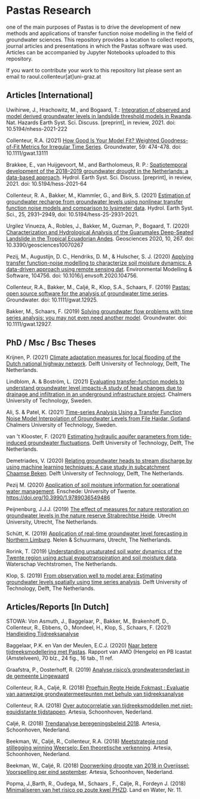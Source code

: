 # Pastas Research
one of the main purposes of Pastas is to drive the development of new methods and applications of transfer function noise modelling in the field of groundwater sciences. This repository provides a location to collect reports, journal articles and presentations in which the Pastas software was used. Articles can be accompanied by Jupyter Notebooks uploaded to this repository. 

If you want to contribute your work to this repository list please sent an email to raoul.collenteur[at]uni-graz.at

Articles [International]
------------------------
Uwihirwe, J., Hrachowitz, M., and Bogaard, T.: [Integration of observed and model derived groundwater levels in landslide threshold models in Rwanda](https://nhess.copernicus.org/preprints/nhess-2021-222/). Nat. Hazards Earth Syst. Sci. Discuss. [preprint], in review, 2021. doi: 10.5194/nhess-2021-222

Collenteur, R.A. (2021) [How Good Is Your Model Fit? Weighted Goodness-of-Fit Metrics for Irregular Time Series](https://ngwa.onlinelibrary.wiley.com/doi/epdf/10.1111/gwat.13111). Groundwater, 59: 474-478. doi: 10.1111/gwat.13111

Brakkee, E., van Huijgevoort, M., and Bartholomeus, R. P.: [Spatiotemporal development of the 2018–2019 groundwater drought in the Netherlands: a data-based approach](https://hess.copernicus.org/preprints/hess-2021-64/). Hydrol. Earth Syst. Sci. Discuss. [preprint], in review, 2021. doi: 10.5194/hess-2021-64

Collenteur, R. A., Bakker, M., Klammler, G., and Birk, S. (2021) [Estimation of groundwater recharge from groundwater levels using nonlinear transfer function noise models and comparison to lysimeter data](https://hess.copernicus.org/articles/25/2931/2021/). Hydrol. Earth Syst. Sci., 25, 2931–2949, doi: 10.5194/hess-25-2931-2021.

Urgilez Vinueza, A., Robles, J., Bakker, M., Guzman, P., Bogaard, T. (2020) [Characterization and Hydrological Analysis of the Guarumales Deep-Seated Landslide in the Tropical Ecuadorian Andes](https://www.mdpi.com/2076-3263/10/7/267). Geosciences 2020, 10, 267. doi: 10.3390/geosciences10070267

Pezij, M., Augustijn, D. C., Hendriks, D. M., & Hulscher, S. J. (2020) [Applying transfer function-noise modelling to characterize soil moisture dynamics: A data-driven approach using remote sensing dat](https://www.sciencedirect.com/science/article/pii/S1364815220300876#fig1). Environmental Modelling & Software, 104756. doi: 10.1016/j.envsoft.2020.104756.

Collenteur, R.A., Bakker, M., Caljé, R., Klop, S.A., Schaars, F. (2019) [Pastas: open source software for the analysis of groundwater time series](https://ngwa.onlinelibrary.wiley.com/doi/abs/10.1111/gwat.12925). Groundwater. doi: 10.1111/gwat.12925.

Bakker, M., Schaars, F. (2019) [Solving groundwater flow problems with time series analysis: you may not even need another model](https://ngwa.onlinelibrary.wiley.com/doi/abs/10.1111/gwat.12927). Groundwater. doi: 10.1111/gwat.12927.

PhD / Msc / Bsc Theses
--------------
Krijnen, P. (2021) [Climate adaptation measures for local flooding of the Dutch national highway network](https://repository.tudelft.nl/islandora/object/uuid:541f8bb1-d35e-4291-ba81-c8a834826f28). Delft University of Technology, Delft, The Netherlands.

Lindblom, A. & Boström, L. (2021) [Evaluating transfer-function models to understand groundwater level impacts-A study of head changes due to drainage and infiltration in an underground infrastructure project](https://hdl.handle.net/20.500.12380/302874). Chalmers University of Technology, Sweden.

Ali, S. & Patel, K. (2021) [Time-series Analysis Using a Transfer Function Noise Model Interpolation of Groundwater Levels from File Hajdar, Gotland](https://hdl.handle.net/20.500.12380/302911). Chalmers University of Technology, Sweden.

van 't Klooster, F. (2021) [Estimating hydraulic aquifer parameters from tide-induced groundwater fluctuations](http://resolver.tudelft.nl/uuid:1a46b29d-7264-4248-bec6-a50156ef3f82). Delft University of Technology, Delft, The Netherlands.

Demetriades, V. (2020) [Relating groundwater heads to stream discharge by using machine learning techniques: A case study in subcatchment Chaamse Beken](http://resolver.tudelft.nl/uuid:d0847ad1-2ba5-49ca-80a9-7b5ca07bf0cd). Delft University of Technology, Delft, The Netherlands.

Pezij M. (2020) [Application of soil moisture information for operational water management](https://ris.utwente.nl/ws/portalfiles/portal/167919982/Pezij_dissertation_final.pdf). Enschede: University of Twente. https://doi.org/10.3990/1.9789036549486

Peijnenburg, J.J.J. (2019) [The effect of measures for nature restoration on groundwater levels in the nature reserve Strabrechtse Heide](https://dspace.library.uu.nl/handle/1874/393820). Utrecht University, Utrecht, The Netherlands.

Schütt, K. (2019) [Application of real-time groundwater level forecasting in Northern Limburg](https://github.com/nens/pastas-realtime/blob/master/Documentation/Pastas_realtime_toepassing_Noord_Limburg.pdf). Nelen & Schuurmans, Utrecht, The Netherlands.

Rorink, T. (2019) [Understanding unsaturated soil water dynamics of the Twente region using actual evapotranspiration and soil moisture data](https://essay.utwente.nl/80223/1/Rorink-Thorvald-Hoofdverslag.pdf). Waterschap Vechtstromen, The Netherlands.

Klop, S. (2019) [From observation well to model area: Estimating groundwater levels spatially using time series analysis](http://resolver.tudelft.nl/uuid:362f6b0f-b3aa-41c6-b47e-b625c963d8a0). Delft University of Technology, Delft, The Netherlands.

Articles/Reports [In Dutch]
-------------------
STOWA: Von Asmuth, J., Baggelaar, P., Bakker, M., Brakenhoff, D., Collenteur, R., Ebbens, O., Mondeel, H., Klop, S., Schaars, F. (2021) [Handleiding Tijdreeksanalyse](https://www.stowa.nl/sites/default/files/assets/PUBLICATIES/Publicaties%202021/STOWA%202021%2032%20Handleiding%20tijdreeksanalyse.pdf)

Baggelaar, P.K. en Van der Meulen, E.C.J. (2020) [Naar betere tijdreeksmodellering met Pastas](https://edepot.wur.nl/521117). Rapport van AMO (Hengelo) en PB Icastat (Amstelveen), 70 blz., 24 fig., 16 tab., 11 ref.

Graafstra, P., Oosterhoff, R. (2019) [Analyse risico’s grondwateronderlast in de gemeente Lingewaard](https://www.lingewaard.nl/mgd/files/rapportage_lokale_stresstest.pdf)

Collenteur, R.A., Caljé, R. (2018) [Proeftuin Regte Heide Fokmast : Evaluatie van aanwezige grondwatermeetpunten met behulp van tijdreeksanalyse](https://library.wur.nl/WebQuery/hydrotheek/2251236)

Collenteur, R.A. (2018) [Over autocorrelatie van tijdreeksmoddellen met niet-equidistante tijdstappen](http://www.artesia-water.nl/wp-content/uploads/Autocorrelatie_niet_gelijke_tijdstappen.pdf). Artesia, Schoonhoven, Nederland.

Caljé, R. (2018) [Trendanalyse beregeningsbeleid 2018](http://onderzoeksbank.brabant.nl/onderzoeksbank/onderzoek/evaluatie-beregeningsbeleid-trendanalyse-beregeningsbeleid-2018). Artesia, Schoonhoven, Nederland.

Beekman, W., Caljé, R., Collenteur, R.A. (2018) [Meetstrategie rond stillegging winning Weerselo: Een theoretische verkenning](http://edepot.wur.nl/464397). Artesia, Schoonhoven, Nederland.

Beekman, W., Caljé, R. (2018) [Doorwerking droogte van 2018 in Overijssel: Voorspelling per eind september](http://edepot.wur.nl/464068). Artesia, Schoonhoven, Nederland.

Popma, J.,Barth, R., Oudega, M., Schaars , F., Calje, R., Fordeyn J. (2018) [Minimaliseren van het risico op zoute kwel PHZD](http://www.wiertsema.nl/resources/site1/General/Artikel_Land_en_Water.pdf). Land en Water, Nr. 11.